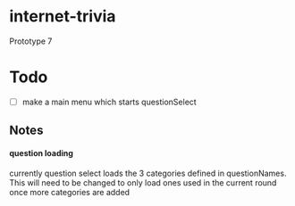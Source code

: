 # internet-trivia

Prototype 7

# Todo
- [ ] make a main menu which starts questionSelect

## Notes
#### question loading
currently question select loads the 3 categories defined in questionNames. This will need to be changed to only load ones used in the current round once more categories are added